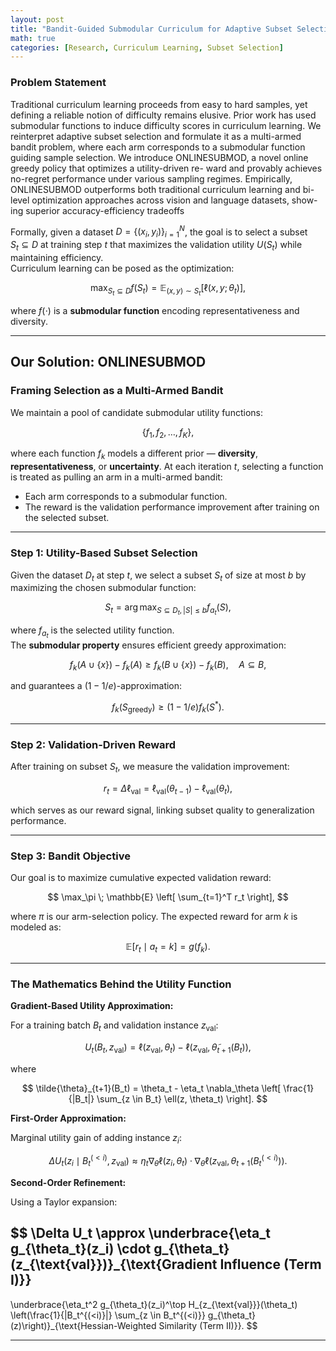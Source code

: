 ```yaml
---
layout: post
title: "Bandit-Guided Submodular Curriculum for Adaptive Subset Selection"
math: true
categories: [Research, Curriculum Learning, Subset Selection]
---
```


### Problem Statement

Traditional curriculum learning proceeds from easy to hard samples, yet defining
a reliable notion of difficulty remains elusive. Prior work has used submodular
functions to induce difficulty scores in curriculum learning. We reinterpret adaptive
subset selection and formulate it as a multi-armed bandit problem, where each
arm corresponds to a submodular function guiding sample selection. We introduce
ONLINESUBMOD, a novel online greedy policy that optimizes a utility-driven re-
ward and provably achieves no-regret performance under various sampling regimes.
Empirically, ONLINESUBMOD outperforms both traditional curriculum learning
and bi-level optimization approaches across vision and language datasets, show-
ing superior accuracy-efficiency tradeoffs


Formally, given a dataset $D = \{(x_i, y_i)\}_{i=1}^N$, the goal is to select a subset  
$S_t \subseteq D$ at training step $t$ that maximizes the validation utility $U(S_t)$ while maintaining efficiency.  
Curriculum learning can be posed as the optimization:

$$
\max_{S_t \subseteq D} f(S_t) = \mathbb{E}_{(x,y)\sim S_t} [ \ell(x, y; \theta_t) ],
$$

where $f(\cdot)$ is a **submodular function** encoding representativeness and diversity.

---

## Our Solution: ONLINESUBMOD

### Framing Selection as a Multi-Armed Bandit

We maintain a pool of candidate submodular utility functions:

$$
\{f_1, f_2, \dots, f_K\},
$$

where each function $f_k$ models a different prior — **diversity**, **representativeness**, or **uncertainty**. At each iteration $t$, selecting a function is treated as pulling an arm in a multi-armed bandit:

- Each arm corresponds to a submodular function.
- The reward is the validation performance improvement after training on the selected subset.

---

### Step 1: Utility-Based Subset Selection

Given the dataset $D_t$ at step $t$, we select a subset $S_t$ of size at most $b$ by maximizing the chosen submodular function:

$$
S_t = \arg\max_{S \subseteq D_t, |S| \le b} f_{a_t}(S),
$$

where $f_{a_t}$ is the selected utility function.  
The **submodular property** ensures efficient greedy approximation:

$$
f_k(A \cup \{x\}) - f_k(A) \ge f_k(B \cup \{x\}) - f_k(B), \quad A \subseteq B,
$$

and guarantees a $(1 - 1/e)$-approximation:

$$
f_k(S_{\text{greedy}}) \ge (1 - 1/e) f_k(S^*).
$$

---

### Step 2: Validation-Driven Reward

After training on subset $S_t$, we measure the validation improvement:

$$
r_t = \Delta \ell_{\text{val}} = \ell_{\text{val}}(\theta_{t-1}) - \ell_{\text{val}}(\theta_t),
$$

which serves as our reward signal, linking subset quality to generalization performance.

---

### Step 3: Bandit Objective

Our goal is to maximize cumulative expected validation reward:

$$
\max_\pi \; \mathbb{E} \left[ \sum_{t=1}^T r_t \right],
$$

where $\pi$ is our arm-selection policy. The expected reward for arm $k$ is modeled as:

$$
\mathbb{E}[r_t \mid a_t = k] = g(f_k).
$$

---

### The Mathematics Behind the Utility Function

**Gradient-Based Utility Approximation:**

For a training batch $B_t$ and validation instance $z_{\text{val}}$:

$$
U_t(B_t, z_{\text{val}}) = \ell(z_{\text{val}}, \theta_t) - \ell(z_{\text{val}}, \tilde{\theta}_{t+1}(B_t)),
$$

where

$$
\tilde{\theta}_{t+1}(B_t) = \theta_t - \eta_t \nabla_\theta \left[ \frac{1}{|B_t|} \sum_{z \in B_t} \ell(z, \theta_t) \right].
$$

**First-Order Approximation:**

Marginal utility gain of adding instance $z_i$:

$$
\Delta U_t(z_i \mid B_t^{(<i)}, z_{\text{val}}) \approx \eta_t \nabla_\theta \ell(z_i, \theta_t) \cdot \nabla_\theta \ell(z_{\text{val}}, \theta_{t+1}(B_t^{(<i)})).
$$

**Second-Order Refinement:**

Using a Taylor expansion:

$$
\Delta U_t \approx 
\underbrace{\eta_t g_{\theta_t}(z_i) \cdot g_{\theta_t}(z_{\text{val}})}_{\text{Gradient Influence (Term I)}} 
- 
\underbrace{\eta_t^2 g_{\theta_t}(z_i)^\top H_{z_{\text{val}}}(\theta_t) \left(\frac{1}{|B_t^{(<i)}|} \sum_{z \in B_t^{(<i)}} g_{\theta_t}(z)\right)}_{\text{Hessian-Weighted Similarity (Term II)}}.
$$

---
